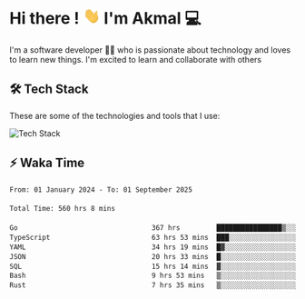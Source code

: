 # Hi there ! <img src="https://github.com/ABSphreak/ABSphreak/blob/master/gifs/Hi.gif" width="30"> I'm Akmal  💻

I'm a software developer 👨‍💻 who is passionate about technology and loves to learn new things. I'm excited to learn and collaborate with others

## 🛠️ Tech Stack

These are some of the technologies and tools that I use:

![Tech Stack](https://skillicons.dev/icons?i=typescript,nodejs,javascript,express,nest,sequelize,go,rabbitmq,python,solidity,react,vue,next,nuxtjs,webpack,vite,tailwindcss,bootstrap,css,scss,html,vercel,firebase,heroku,netlify,docker,postgresql,mongodb,redis,mysql,graphql,git,github,gitlab,vscode,figma,postman,pytorch,tensorflow,bash)

## ⚡ Waka Time
<!--START_SECTION:waka-->

```txt
From: 01 January 2024 - To: 01 September 2025

Total Time: 560 hrs 8 mins

Go                                 367 hrs         ████████████████▒░░░░░░░░   65.52 %
TypeScript                         63 hrs 53 mins  ███░░░░░░░░░░░░░░░░░░░░░░   11.41 %
YAML                               34 hrs 19 mins  █▓░░░░░░░░░░░░░░░░░░░░░░░   06.13 %
JSON                               20 hrs 33 mins  █░░░░░░░░░░░░░░░░░░░░░░░░   03.67 %
SQL                                15 hrs 14 mins  ▓░░░░░░░░░░░░░░░░░░░░░░░░   02.72 %
Bash                               9 hrs 53 mins   ▒░░░░░░░░░░░░░░░░░░░░░░░░   01.77 %
Rust                               7 hrs 35 mins   ▒░░░░░░░░░░░░░░░░░░░░░░░░   01.35 %
```

<!--END_SECTION:waka-->


